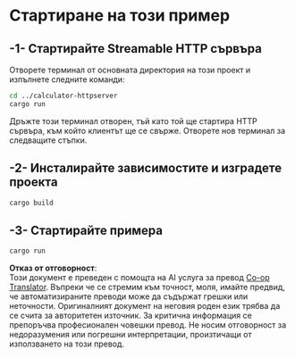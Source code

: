 <!--
CO_OP_TRANSLATOR_METADATA:
{
  "original_hash": "aa5122c6d9868b4b566586f27577ca47",
  "translation_date": "2025-08-19T17:06:44+00:00",
  "source_file": "03-GettingStarted/06-http-streaming/solution/rust/calculator-httpclient/README.md",
  "language_code": "bg"
}
-->
# Стартиране на този пример

## -1- Стартирайте Streamable HTTP сървъра

Отворете терминал от основната директория на този проект и изпълнете следните команди:

```bash
cd ../calculator-httpserver
cargo run
```

Дръжте този терминал отворен, тъй като той ще стартира HTTP сървъра, към който клиентът ще се свърже. Отворете нов терминал за следващите стъпки.

## -2- Инсталирайте зависимостите и изградете проекта

```bash
cargo build
```

## -3- Стартирайте примера

```bash
cargo run
```

**Отказ от отговорност**:  
Този документ е преведен с помощта на AI услуга за превод [Co-op Translator](https://github.com/Azure/co-op-translator). Въпреки че се стремим към точност, моля, имайте предвид, че автоматизираните преводи може да съдържат грешки или неточности. Оригиналният документ на неговия роден език трябва да се счита за авторитетен източник. За критична информация се препоръчва професионален човешки превод. Не носим отговорност за недоразумения или погрешни интерпретации, произтичащи от използването на този превод.